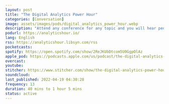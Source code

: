 ```yaml
---
layout: post
title: "The Digital Analytics Power Hour"
categories: [Conversation]
image: assets/images/pods/digital_analytics_power_hour.webp
description: "Attend any conference for any topic and you will hear people saying after that the best and most informative discussions happened in the bar after the show. Read any business magazine and you will find an article saying something along the lines of \"Business Analytics is the hottest job category out there, and there is a significant lack of people, process and best practice.\"<br>In this case the conference was eMetrics, the bar was….multiple, and the attendees were Michael Helbling, Tim Wilson and Jim Cain (Co-Host Emeritus). After a few pints and a few hours of discussion about the cutting edge of digital analytics, they realized they might have something to contribute back to the community. This podcast is one of those contributions. Each episode is a closed topic and an open forum - the goal is for listeners to enjoy listening to Michael, Tim, and Moe share their thoughts and experiences and hopefully take away something to try at work the next day. We hope you enjoy listening to the Digital Analytics Power Hour."
podurl: https://analyticshour.io/
lang: English
rss: https://analyticshour.libsyn.com/rss
pocketcasts:
spotify: https://open.spotify.com/show/2ReJKUbDtcom5U0GgpOlAz
apple_pod: https://podcasts.apple.com/us/podcast/the-digital-analytics-power-hour/id955228473
overcast:
youtube:
stitcher: https://www.stitcher.com/show/the-digital-analytics-power-hour
soundcloud:
last_published: 2022-04-19 04:30:28
frequency: 13
duration: 40 mins to 1 hour 5 mins
status: active
---
```

